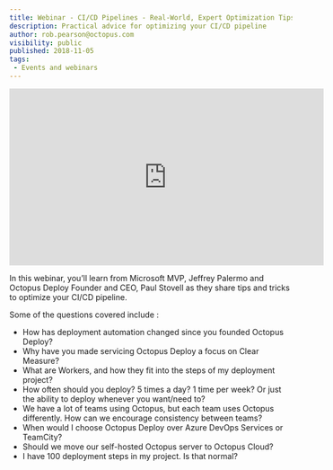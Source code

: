```yaml
---
title: Webinar - CI/CD Pipelines - Real-World, Expert Optimization Tips & Tricks
description: Practical advice for optimizing your CI/CD pipeline
author: rob.pearson@octopus.com
visibility: public
published: 2018-11-05
tags:
 - Events and webinars
---
```


<iframe width="560" height="315"  src="https://www.youtube.com/embed/Zfp_KZs6u_Q" frameborder="0" allowfullscreen></iframe>

In this webinar, you’ll learn from Microsoft MVP, Jeffrey Palermo and Octopus Deploy Founder and CEO, Paul Stovell as they share tips and tricks to optimize your CI/CD pipeline.

Some of the questions covered include :
* How has deployment automation changed since you founded Octopus Deploy?
* Why have you made servicing Octopus Deploy a focus on Clear Measure?
* What are Workers, and how they fit into the steps of my deployment project?
* How often should you deploy? 5 times a day? 1 time per week? Or just the ability to deploy whenever you want/need to?
* We have a lot of teams using Octopus, but each team uses Octopus differently.  How can we encourage consistency between teams?
* When would I choose Octopus Deploy over Azure DevOps Services or TeamCity?
* Should we move our self-hosted Octopus server to Octopus Cloud?
* I have 100 deployment steps in my project.  Is that normal?

